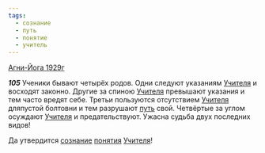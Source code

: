 ```yaml
---
tags:
  - сознание
  - путь
  - понятие
  - учитель
---
```


[Агни-Йога 1929г](/agni/1929)

___105___
Ученики бывают четырёх родов. Одни следуют указаниям [Учителя](/tag/#учитель) и восходят законно. Другие за спиною [Учителя](/tag/#учитель) превышают указания и тем часто вредят себе. Третьи пользуются отсутствием [Учителя](/tag/#учитель) дляпустой болтовни и тем разрушают [путь](/tag/#путь) свой. Четвёртые за углом осуждают [Учителя](/tag/#учитель) и предательствуют. Ужасна судьба двух последних видов!   

Да утвердится [сознание](/tag/#сознание) [понятия](/tag/#понятие) [Учителя](/tag/#учитель)!